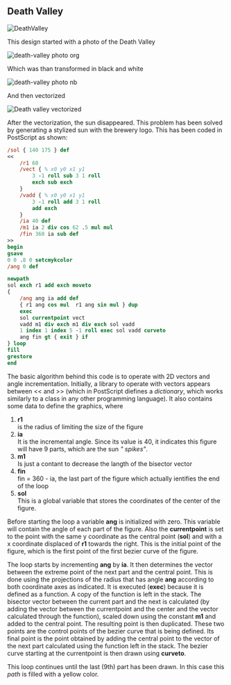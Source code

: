 ## Death Valley

![DeathValley](https://user-images.githubusercontent.com/80269251/110996994-c15f5100-834a-11eb-9acd-aad27660dc43.png)

This design started with a photo of the Death Valley

![death-valley photo org](https://user-images.githubusercontent.com/80269251/110987171-b271a200-833c-11eb-81c8-48d8d7766e6f.jpg)

Which was than transformed in black and white

![death-valley photo nb](https://user-images.githubusercontent.com/80269251/110987228-c917f900-833c-11eb-8644-38fc554122d8.jpg)

And then vectorized

![Death valley vectorized](https://user-images.githubusercontent.com/80269251/110987582-4c394f00-833d-11eb-9f3b-0b78fda83f36.png)

After the vectorization, the sun disappeared. This problem has been solved by generating a stylized sun with the brewery logo. 
This has been coded in PostScript as shown:

```PostScript
/sol { 140 175 } def
<<
	/r1 60
	/vect { % x0 y0 x1 y1
		3 -1 roll sub 3 1 roll 
		exch sub exch
	}
	/vadd { % x0 y0 x1 y1
		3 -1 roll add 3 1 roll
		add exch
	}
	/ia 40 def
	/m1 ia 2 div cos 62 .5 mul mul
	/fin 360 ia sub def
>>
begin
gsave
0 0 .8 0 setcmykcolor
/ang 0 def

newpath
sol exch r1 add exch moveto
{
	/ang ang ia add def
	{ r1 ang cos mul  r1 ang sin mul } dup
	exec
	sol currentpoint vect
	vadd m1 div exch m1 div exch sol vadd
	1 index 1 index 5 -1 roll exec sol vadd curveto
	ang fin gt { exit } if
} loop
fill
grestore
end
```
The basic algorithm behind this code is to operate with 2D vectors and angle incrementation. Initially, a library to operate 
with vectors appears between << and >> (which in PostScript diefines a _dictionary_, which works similarly to a class in any 
other programming language). It also contains some data to define the graphics, where

1. **r1** <br>
is the radius of limiting the size of the figure
2. **ia** <br>
It is the incremental angle. Since its value is 40, it indicates this figure will have 9 parts, which are the sun _"
spikes"_.
3. **m1** <br>
Is just a contant to decrease the langth of the bisector vector
4. **fin** <br>
fin = 360 - ia, the last part of the figure which actually ientifies the end of the loop
5. **sol** <br>
This is a global variable that stores the coordinates of the center of the figure.

Before starting the loop a variable **ang** is initialized with zero. This variable will contain the angle of each part of 
the figure. Also the **currentpoint** is set to the point with the same y coordinate as the central point (**sol**) and with 
a x coordinate displaced of **r1** towards the right. This is the initial point of the figure, which is the first point of the
first bezier curve of the figure.

The loop starts by incrementing **ang** by **ia**. It then determines the vector between the extreme point of the next part 
and the central point. This is done using the projections of the radius that has angle **ang** according to both coordinate 
axes as indicated. It is executed (**exec**) because it is defined as a function. A copy of the function is left in the stack.
The bisector vector between the current part and the next is calculated (by adding the vector between the currentpoint and 
the center and the vector calculated through the function), scaled down using the constant **m1** and added to the central point. 
The resulting point is then duplicated. These two points are the control points of the bezier curve that is being defined. Its final
point is the point obtained by adding the central point to the vector of the next part calculated using the function left in the 
stack. The bezier curve starting at the currentpoint is then drawn using **curveto**.

This loop continues until the last (9th) part has been drawn. In this case this _path_ is filled with a yellow color.





